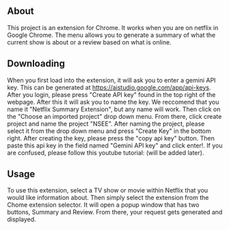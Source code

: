 ## About
This project is an extension for Chrome. It works when you are on netflix in Google Chrome. The menu allows you to generate a summary of what the current show is about or a review based on what is online.

## Downloading
When you first load into the extension, it will ask you to enter a gemini API key. This can be generated at https://aistudio.google.com/app/api-keys. After you login, please press "Create API key" found in the top right of the webpage. After this it will ask you to name the key. We reccomend that you name it "Netflix Summary Extension", but any name will work. Then click on the "Choose an imported project" drop down menu. From there, click create project and name the project "NSEE". After naming the project, please select it from the drop down menu and press "Create Key" in the bottom right. After creating the key, please press the "copy api key" button. Then paste this api key in the field named "Gemini API key" and click enter!. If you are confused, please follow this youtube tutorial: (will be added later).
## Usage
To use this extension, select a TV show or movie within Netflix that you would like information about. Then simply select the extension from the Chome extension selector. It will open a popup window that has two buttons, Summary and Review. From there, your request gets generated and displayed.